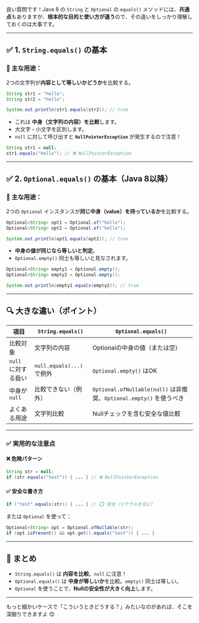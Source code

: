 良い質問です！Java 8 の `String` と `Optional` の `equals()` メソッドには、**共通点**もありますが、**根本的な目的と使い方が違う**ので、その違いをしっかり理解しておくのは大事です。

---

## ✅ 1. `String.equals()` の基本

### 🔹 主な用途：
2つの文字列が**内容として等しいかどうか**を比較する。

```java
String str1 = "hello";
String str2 = "hello";

System.out.println(str1.equals(str2)); // true
```

- これは **中身（文字列の内容）を比較**します。
- 大文字・小文字を区別します。
- `null` に対して呼び出すと **`NullPointerException`** が発生するので注意！

```java
String str1 = null;
str1.equals("hello"); // ❌ NullPointerException
```

---

## ✅ 2. `Optional.equals()` の基本（Java 8以降）

### 🔹 主な用途：
2つの `Optional` インスタンスが**同じ中身（value）を持っているか**を比較する。

```java
Optional<String> opt1 = Optional.of("hello");
Optional<String> opt2 = Optional.of("hello");

System.out.println(opt1.equals(opt2)); // true
```

- **中身の値が同じなら等しいと判定**。
- `Optional.empty()` 同士も等しいと見なされます。

```java
Optional<String> empty1 = Optional.empty();
Optional<String> empty2 = Optional.empty();

System.out.println(empty1.equals(empty2)); // true
```

---

## 🔍 大きな違い（ポイント）

| 項目 | `String.equals()` | `Optional.equals()` |
|------|------------------|--------------------|
| 比較対象 | 文字列の内容 | Optionalの中身の値（または空） |
| `null` に対する扱い | `null.equals(...)` で例外 | `Optional.empty()` はOK |
| 中身が `null` | 比較できない（例外） | `Optional.ofNullable(null)` は非推奨、`Optional.empty()` を使うべき |
| よくある用途 | 文字列比較 | Nullチェックを含む安全な値比較 |

---

### ✅ 実用的な注意点

#### ❌ 危険パターン

```java
String str = null;
if (str.equals("test")) { ... } // ❌ NullPointerException
```

#### ✅ 安全な書き方

```java
if ("test".equals(str)) { ... } // ⭕ 安全（リテラルを左に）
```

または `Optional` を使って：

```java
Optional<String> opt = Optional.ofNullable(str);
if (opt.isPresent() && opt.get().equals("test")) { ... }
```

---

## 🧠 まとめ

- `String.equals()` は **内容を比較**。`null` に注意！
- `Optional.equals()` は **中身が等しいか**を比較。`empty()` 同士は等しい。
- `Optional` を使うことで、**Nullの安全性が大きく向上**します。

---

もっと細かいケースで「こういうときどうする？」みたいなのがあれば、そこを深掘りできますよ 😊
